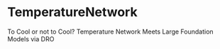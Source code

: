 # TemperatureNetwork
To Cool or not to Cool? Temperature Network Meets Large Foundation Models via DRO
